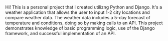 Hi! This is a personal project that I created utilizng Python and Django. It's a weather application that allows the user to input 1-2 city locations and compare weather data. The weather data includes a 5-day forecast of temperature and conditions, doing so by making calls to an API. 
This project demonstrates knowledge of basic programming logic, use of the Django framework, and successful implementation of an API. 
